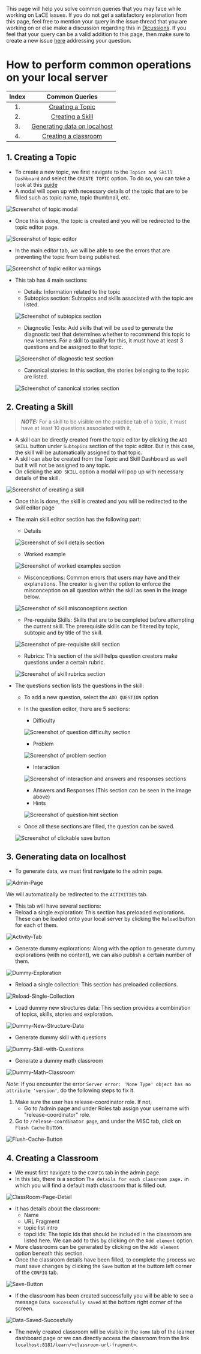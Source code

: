 This page will help you solve common queries that you may face while working on LaCE issues. If you do not get a satisfactory explanation from this page, feel free to mention your query in the issue thread that you are working on or else make a discussion regarding this in [Dicussions](https://github.com/oppia/oppia/discussions). If you feel that your query can be a valid addition to this page, then make sure to create a new issue [here](https://github.com/oppia/oppia-web-developer-docs/issues) addressing your question.

# How to perform common operations on your local server

| Index | Common Queries   |
| :---: |     :---:        |
| 1.    | [Creating a Topic](#1-creating-a-topic) |
| 2.    | [Creating a Skill](#2-creating-a-skill)|
| 3.    | [Generating data on localhost](#3-generating-data-on-localhost)|
| 4.    | [Creating a classroom](#4-creating-a-classroom)|

## 1. Creating a Topic 
- To create a new topic, we first navigate to the `Topics and Skill Dashboard` and select the `CREATE TOPIC` option. To do so, you can take a look at this [guide](Editor-pages#steps-to-create-a-topicskill)
- A modal will open up with necessary details of the topic that are to be filled such as topic name, topic thumbnail, etc.

![Screenshot of topic modal](images/LaCEOnboardingGuide/topic-modal.png)

- Once this is done, the topic is created and you will be redirected to the topic editor page.

![Screenshot of topic editor](images/LaCEOnboardingGuide/topic-editor.png)

- In the main editor tab, we will be able to see the errors that are preventing the topic from being published.

![Screenshot of topic editor warnings](images/LaCEOnboardingGuide/topic-editor-warnings.png)

- This tab has 4 main sections:
  - Details: Information related to the topic
  - Subtopics section: Subtopics and skills associated with the topic are listed.
  
  ![Screenshot of subtopics section](images/LaCEOnboardingGuide/topic-subtopics-section.png)

  - Diagnostic Tests: Add skills that will be used to generate the diagnostic test that determines whether to recommend this topic to new learners. For a skill to qualify for this, it must have at least 3 questions and be assigned to that topic.
  
  ![Screenshot of diagnostic test section](images/LaCEOnboardingGuide/topic-diagnostic-test-section.png)

  - Canonical stories: In this section, the stories belonging to the topic are listed.
  
  ![Screenshot of canonical stories section](images/LaCEOnboardingGuide/topic-canonical-stories-section.png)
  

## 2. Creating a Skill
  > **_NOTE:_** For a skill to be visible on the practice tab of a topic, it must have at least 10 questions associated with it.
- A skill can be directly created from the topic editor by clicking the `ADD SKILL` button under `Subtopics` section of the topic editor. But in this case, the skill will be automatically assigned to that topic.
- A skill can also be created from the Topic and Skill Dashboard as well but it will not be assigned to any topic.
- On clicking the `ADD SKILL` option a modal will pop up with necessary details of the skill.

![Screenshot of creating a skill](images/LaCEOnboardingGuide/creating-a-skill.png)

- Once this is done, the skill is created and you will be redirected to the skill editor page
- The main skill editor section has the following part:
  - Details
  
  ![Screenshot of skill details section](images/LaCEOnboardingGuide/skill-details-section.png)

  - Worked example

  ![Screenshot of worked examples section](images/LaCEOnboardingGuide/skill-worked-examples-section.png)

  - Misconceptions: Common errors that users may have and their explanations. The creator is given the option to enforce the misconception on all question within the skill as seen in the image below.
 
  ![Screenshot of skill misconceptions section](images/LaCEOnboardingGuide/skill-misconceptions-section.png)

  - Pre-requisite Skills: Skills that are to be completed before attempting the current skill. The prerequisite skills can be filtered by topic, subtopic and by title of the skill.

  ![Screenshot of pre-requisite skill section](images/LaCEOnboardingGuide/skill-pre-requisite-skill-section.png)

  - Rubrics: This section of the skill helps question creators make questions under a certain rubric. 
  
  ![Screenshot of skill rubrics section](images/LaCEOnboardingGuide/skill-rubrics-section.png)

- The questions section lists the questions in the skill:
  - To add a new question, select the `ADD QUESTION` option
  - In the question editor, there are 5 sections:
    - Difficulty
    
    ![Screenshot of question difficulty section](images/LaCEOnboardingGuide/question-difficulty.png)

    - Problem
    
    ![Screenshot of problem section](images/LaCEOnboardingGuide/question-problem.png)

    - Interaction
    
    ![Screenshot of interaction and answers and responses sections](images/LaCEOnboardingGuide/question-interaction-answers-responses.png)

    - Answers and Responses (This section can be seen in the image above)
    - Hints
    
    ![Screenshot of question hint section](images/LaCEOnboardingGuide/question-hint.png)

  - Once all these sections are filled, the question can be saved.
  
  ![Screenshot of clickable save button](images/LaCEOnboardingGuide/question-save-button.png)

## 3. Generating data on localhost
- To generate data, we must first navigate to the admin page.

![Admin-Page](images/LaCEOnboardingGuide/Admin-Page.png)

 We will automatically be redirected to the `ACTIVITIES` tab.
- This tab will have several sections:
- Reload a single exploration: This section has preloaded explorations. These can be loaded onto your local server by clicking the `Reload` button for each of them.

![Activity-Tab](images/LaCEOnboardingGuide/Activity-Tab.png)

  - Generate dummy explorations: Along with the option to generate dummy explorations (with no content), we can also publish a certain number of them.

![Dummy-Exploration](images/LaCEOnboardingGuide/Dummy-Exploration.png)

  - Reload a single collection: This section has preloaded collections.

![Reload-Single-Collection](images/LaCEOnboardingGuide/Reload-Single-collection.png)

  - Load dummy new structures data: This section provides a combination of topics, skills, stories and exploration.

![Dummy-New-Structure-Data](images/LaCEOnboardingGuide/Dummy-New-Structure-Data.png)  

  - Generate dummy skill with questions

![Dummy-Skill-with-Questions](images/LaCEOnboardingGuide/Dummy-Skill-with-question.png)

  - Generate a dummy math classroom

![Dummy-Math-Classroom](images/LaCEOnboardingGuide/Dummy-Math-Classroom.png)

*Note*: If you encounter the error `Server error: 'None Type' object has no attribute 'version'`, do the following steps to fix it.
1. Make sure the user has release-coordinator role. If not, 
    * Go to /admin page and under Roles tab assign your username with "release-coordinator" role.
2. Go to `/release-coordinator page`, and under the MISC tab, click on `Flush Cache` button.

![Flush-Cache-Button](images/LaCEOnboardingGuide/Flush-Cache-Button.png)

## 4. Creating a Classroom
- We must first navigate to the `CONFIG` tab in the admin page. 
- In this tab, there is a section `The details for each classroom page.` in which you will find a default math classroom that is filled out. 

![ClassRoom-Page-Detail](images/LaCEOnboardingGuide/Classroom-Page-Detail.png)

- It has details about the classroom:
  - Name
  - URL Fragment
  - topic list intro
  - topci ids: The topic ids that should be included in the classroom are listed here. We can add to this by clicking on the `Add element` option.
- More classrooms can be generated by clicking on the `Add element` option beneath this section.
- Once the classroom details have been filled, to complete the process we must save changes by clicking the `Save` button at the buttom left corner of the `CONFIG` tab.

![Save-Button](images/LaCEOnboardingGuide/Save.png)

- If the classroom has been created successfully you will be able to see a message `Data successfully saved` at the bottom right corner of the screen.

![Data-Saved-Succesfully](images/LaCEOnboardingGuide/Data-Saved.png)

- The newly created classroom will be visible in the `Home` tab of the learner dashboard page or we can directly access the classroom from the link `localhost:8181/learn/<classroom-url-fragment>`.

